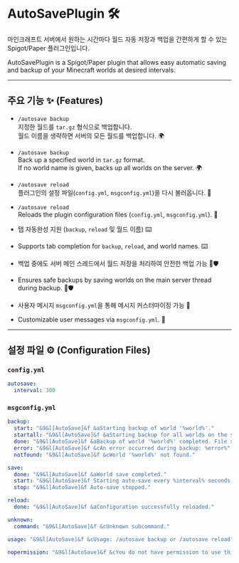 # AutoSavePlugin 🛠️

마인크래프트 서버에서 원하는 시간마다 월드 자동 저장과 백업을 간편하게 할 수 있는 Spigot/Paper 플러그인입니다.

AutoSavePlugin is a Spigot/Paper plugin that allows easy automatic saving and backup of your Minecraft worlds at desired intervals.

---

## 주요 기능 ✨ (Features)

- `/autosave backup`  
  지정한 월드를 `tar.gz` 형식으로 백업합니다.  
  월드 이름을 생략하면 서버의 모든 월드를 백업합니다. 🌍

- `/autosave backup`  
  Back up a specified world in `tar.gz` format.  
  If no world name is given, backs up all worlds on the server. 🌍


- `/autosave reload`  
  플러그인의 설정 파일(`config.yml`, `msgconfig.yml`)을 다시 불러옵니다. 🔄

- `/autosave reload`  
  Reloads the plugin configuration files (`config.yml`, `msgconfig.yml`). 🔄


- 탭 자동완성 지원 (`backup`, `reload` 및 월드 이름) ⌨️

- Supports tab completion for `backup`, `reload`, and world names. ⌨️


- 백업 중에도 서버 메인 스레드에서 월드 저장을 처리하여 안전한 백업 가능 💾🛡️

- Ensures safe backups by saving worlds on the main server thread during backup. 💾🛡️


- 사용자 메시지 `msgconfig.yml`을 통해 메시지 커스터마이징 가능 📝

- Customizable user messages via `msgconfig.yml`. 📝

---

## 설정 파일 ⚙️ (Configuration Files)

### `config.yml`

```yaml
autosave:
  interval: 300
```
### `msgconfig.yml`

```yaml
backup:
  start: "&9&l[AutoSave]&f &aStarting backup of world '%world%'."
  startall: "&9&l[AutoSave]&f &aStarting backup for all worlds on the server."
  done: "&9&l[AutoSave]&f &aBackup of world '%world%' completed. File saved to : %path%"
  error: "&9&l[AutoSave]&f &cAn error occurred during backup: %error%"
  notfound: "&9&l[AutoSave]&f &cWorld '%world%' not found."

save:
  done: "&9&l[AutoSave]&f &aWorld save completed."
  start: "&9&l[AutoSave]&f Starting auto-save every %interval% seconds."
  stop: "&9&l[AutoSave]&f Auto-save stopped."

reload:
  done: "&9&l[AutoSave]&f &aConfiguration successfully reloaded."

unknown:
  command: "&9&l[AutoSave]&f &cUnknown subcommand."

usage: "&9&l[AutoSave]&f &cUsage: /autosave backup or /autosave reload"

nopermission: "&9&l[AutoSave]&f &cYou do not have permission to use this command."
```